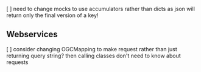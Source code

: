 [ ] need to change mocks to use accumulators rather than dicts as json will return only the final version of a key!

## Webservices

[ ] consider changing OGCMapping to make request rather than just returning query string? then calling classes don't need to know about requests
